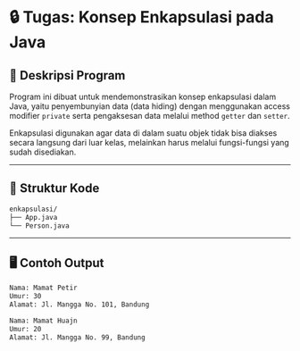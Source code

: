 # 🔒 Tugas: Konsep Enkapsulasi pada Java
## 🧩 Deskripsi Program

Program ini dibuat untuk mendemonstrasikan konsep enkapsulasi dalam Java, yaitu penyembunyian data (data hiding) dengan menggunakan access modifier `private` serta pengaksesan data melalui method `getter` dan `setter`.

Enkapsulasi digunakan agar data di dalam suatu objek tidak bisa diakses secara langsung dari luar kelas, melainkan harus melalui fungsi-fungsi yang sudah disediakan.

---

## 📂 Struktur Kode
```bash
enkapsulasi/
├── App.java
└── Person.java
```

---

## 🖥️ Contoh Output
```bash
Nama: Mamat Petir
Umur: 30
Alamat: Jl. Mangga No. 101, Bandung

Nama: Mamat Huajn
Umur: 20
Alamat: Jl. Mangga No. 99, Bandung
```